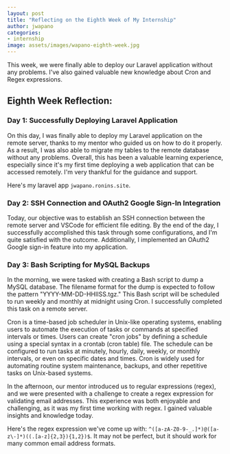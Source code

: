 ```yaml
---
layout: post
title: "Reflecting on the Eighth Week of My Internship"
author: jwapano
categories: 
- internship
image: assets/images/wapano-eighth-week.jpg
---
```

This week, we were finally able to deploy our Laravel application without any problems. I've also gained valuable new knowledge about Cron and Regex expressions.

## Eighth Week Reflection:

### Day 1: Successfully Deploying Laravel Application
On this day, I was finally able to deploy my Laravel application on the remote server, thanks to my mentor who guided us on how to do it properly. As a result, I was also able to migrate my tables to the remote database without any problems. Overall, this has been a valuable learning experience, especially since it's my first time deploying a web application that can be accessed remotely. I'm very thankful for the guidance and support.

Here's my laravel app `jwapano.ronins.site`.

### Day 2: SSH Connection and OAuth2 Google Sign-In Integration
Today, our objective was to establish an SSH connection between the remote server and VSCode for efficient file editing. By the end of the day, I successfully accomplished this task through some configurations, and I'm quite satisfied with the outcome. Additionally, I implemented an OAuth2 Google sign-in feature into my application.


### Day 3: Bash Scripting for MySQL Backups
In the morning, we were tasked with creating a Bash script to dump a MySQL database. The filename format for the dump is expected to follow the pattern "YYYY-MM-DD-HHIISS.tgz." This Bash script will be scheduled to run weekly and monthly at midnight using Cron. I successfully completed this task on a remote server.

Cron is a time-based job scheduler in Unix-like operating systems, enabling users to automate the execution of tasks or commands at specified intervals or times. Users can create "cron jobs" by defining a schedule using a special syntax in a crontab (cron table) file. The schedule can be configured to run tasks at minutely, hourly, daily, weekly, or monthly intervals, or even on specific dates and times. Cron is widely used for automating routine system maintenance, backups, and other repetitive tasks on Unix-based systems.

In the afternoon, our mentor introduced us to regular expressions (regex), and we were presented with a challenge to create a regex expression for validating email addresses. This experience was both enjoyable and challenging, as it was my first time working with regex. I gained valuable insights and knowledge today.

Here's the regex expression we've come up with: `^([a-zA-Z0-9-_.]*)@([a-z\-]*)((.[a-z]{2,3}){1,2})$`. It may not be perfect, but it should work for many common email address formats.